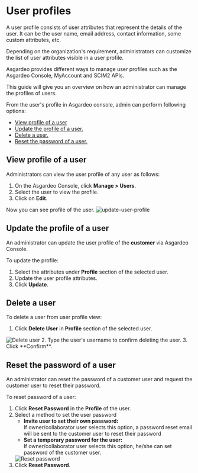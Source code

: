 # User profiles

A user profile consists of user attributes that represent the details of the user. It can be the user name, email address, contact information, some custom attributes, etc. 

Depending on the organization's requirement, administrators can customize the list of user attributes visible in a user profile.

Asgardeo provides different ways to manage user profiles such as the Asgardeo Console, MyAccount and SCIM2 APIs.

This guide will give you an overview on how an administrator can manage the profiles of users.

From the user's profile in Asgardeo console, admin can perform following options:
 - [View profile  of a user](#view-profile-of-a-user)
 - [Update the profile of a user.](#update-the-profile-of-a-user)
 - [Delete a user.](#delete-a-user)
 - [Reset the password of a user.](#reset-the-password-of-a-user)
 
## View profile of a user

Administrators can view the user profile of any user as follows:
 1. On the Asgardeo Console, click **Manage > Users**.
 2. Select the user to view the profile.
 3. Click on **Edit**.  

Now you can see profile of the user.
  <img :src="$withBase('/assets/img/guides/users/update-user-profile.png')" alt="update-user-profile">
    
    
## Update the profile of a user

An administrator can update the user profile of the **customer** via Asgardeo Console.

To update the profile:
1. Select the attributes under **Profile** section of the selected user.
2. Update the user profile attributes.
3. Click **Update**.

## Delete a user

To delete a user from user profile view:
1. Click **Delete User** in **Profile** section of the selected user.
  <img :src="$withBase('/assets/img/guides/users/delete-user.png')" alt="Delete user">
2. Type the user's username to confirm deleting the user.
3. Click **Confirm**.     

## Reset the password of a user

An administrator can reset the password of a customer user and request the customer user to reset their password.

To reset password of a user:
1. Click **Reset Password** in the **Profile** of the user.
2. Select a method to set the user password     
   - **Invite user to set their own password:**  
   If owner/collaborator user selects this option, a password reset email will be sent to the customer user to reset their password    
   - **Set a temporary password for the user:**  
   If owner/collaborator user selects this option, he/she can set password of the customer user.<br>
   <img :src="$withBase('/assets/img/guides/users/reset-password-of-user.png')" alt="Reset password">
3. Click **Reset Password**.
